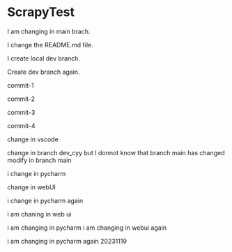 # ScrapyTest

I am changing in main brach.

I change the README.md file.

I create local dev branch.

Create dev branch again.

commit-1

commit-2

commit-3

commit-4

change in vscode

change in branch dev_cyy but I donnot know that branch main has changed
modify in branch main


i change in pycharm

change in webUI


i change in pycharm again

i am chaning in web ui


i am changing in pycharm
i am changing in webui again



i am changing in pycharm again 20231119

